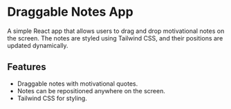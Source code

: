 # Draggable Notes App

A simple React app that allows users to drag and drop motivational notes on the screen. The notes are styled using Tailwind CSS, and their positions are updated dynamically.

## Features
- Draggable notes with motivational quotes.
- Notes can be repositioned anywhere on the screen.
- Tailwind CSS for styling.
